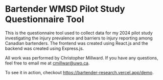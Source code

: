 # Bartender WMSD Pilot Study Questionnaire Tool

This is the questionnaire tool used to collect data for my 2024 pilot study investigating the injury prevalence and barriers to injury reporting among Canadian bartenders. The frontend was created using React.js and the backend was created using Express.js. 

All work was performed by Christopher Millward. If you have any questions, feel free to email me at cmillwar@uwo.ca.

To see it in action, checkout https://bartender-research.vercel.app/demo.
